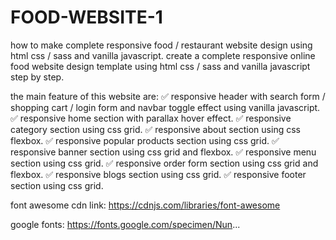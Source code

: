 # FOOD-WEBSITE-1

how to make complete responsive food / restaurant website design using html css / sass and vanilla javascript.
create a complete responsive online food website design template using html css / sass and vanilla javascript step by step.

the main feature of this website are:
✅ responsive header with search form / shopping cart / login form and navbar toggle effect using vanilla javascript.
✅ responsive home section with parallax hover effect.
✅ responsive category section using css grid.
✅ responsive about section using css flexbox.
✅ responsive popular products section using css grid.
✅ responsive banner section using css grid and flexbox.
✅ responsive menu section using css grid.
✅ responsive order form section using css grid and flexbox.
✅ responsive blogs section using css grid.
✅ responsive footer section using css grid.

font awesome cdn link:
https://cdnjs.com/libraries/font-awesome

google fonts:
https://fonts.google.com/specimen/Nun...
